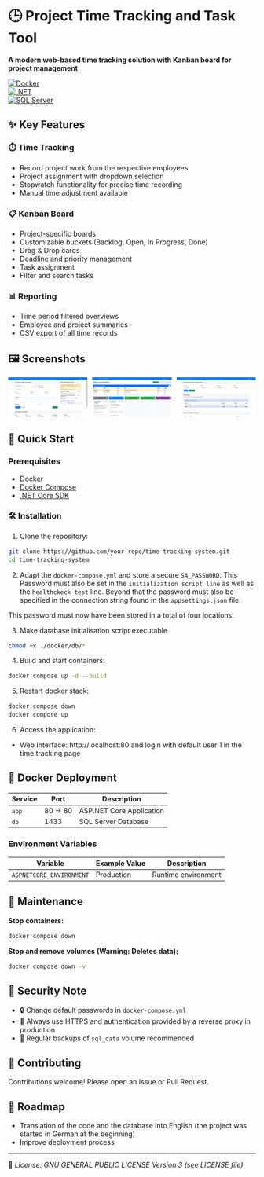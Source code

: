 # 🕒 Project Time Tracking and Task Tool  

**A modern web-based time tracking solution with Kanban board for project management**  

[![Docker](https://img.shields.io/badge/Docker-2CA5E0?style=for-the-badge&logo=docker&logoColor=white)](#)  
[![.NET](https://img.shields.io/badge/.NET-512BD4?style=for-the-badge&logo=dotnet&logoColor=white)](#)  
[![SQL Server](https://img.shields.io/badge/Microsoft_SQL_Server-CC2927?style=for-the-badge&logo=microsoft-sql-server&logoColor=white)](#)

## ✨ Key Features

### ⏱️ Time Tracking  
- Record project work from the respective employees 
- Project assignment with dropdown selection  
- Stopwatch functionality for precise time recording  
- Manual time adjustment available  

### 📋 Kanban Board  
- Project-specific boards  
- Customizable buckets (Backlog, Open, In Progress, Done)  
- Drag & Drop cards  
- Deadline and priority management 
- Task assignment 
- Filter and search tasks

### 📊 Reporting  
- Time period filtered overviews  
- Employee and project summaries  
- CSV export of all time records  

## 🖼️ Screenshots

<div style="display: flex; gap: 10px; justify-content: space-between;">
  <div style="flex: 1;">
    <img src="https://github.com/s1t5/ProjectTimeTrackingAndTaskTool/blob/main/Screenshots/2.png?raw=true" style="width:100%">
  </div>
  <div style="flex: 1;">
    <img src="https://github.com/s1t5/ProjectTimeTrackingAndTaskTool/blob/main/Screenshots/1.png?raw=true" style="width:100%">
  </div>
  <div style="flex: 1;">
    <img src="https://github.com/s1t5/ProjectTimeTrackingAndTaskTool/blob/main/Screenshots/3.png?raw=true" style="width:100%">
  </div>
</div>

## 🚀 Quick Start

### Prerequisites  
- [Docker](https://www.docker.com/products/docker-desktop)  
- [Docker Compose](https://docs.docker.com/compose/install/)  
- [.NET Core SDK](https://dotnet.microsoft.com/en-us/download/dotnet/8.0)

### 🛠️ Installation  

1. Clone the repository:  
```bash
git clone https://github.com/your-repo/time-tracking-system.git
cd time-tracking-system
```

2. Adapt the `docker-compose.yml` and store a secure `SA_PASSWORD`. This Password must also be set in the `initialization script line` as well as the `healthckeck test` line.  Beyond that the password must also be specified in the connection string found in the `appsettings.json` file. 

This password must now have been stored in a total of four locations.

3. Make database initialisation script executable
```bash
chmod +x ./docker/db/*
```

4. Build and start containers:  
```bash
docker compose up -d --build
```

5. Restart docker stack:  
```bash
docker compose down
docker compose up
```

6. Access the application:  
- Web Interface: http://localhost:80 and login with default user 1 in the time tracking page 


## 🐳 Docker Deployment  

| Service | Port | Description |  
|---------|------|-------------|  
| `app` | 80 → 80 | ASP.NET Core Application |  
| `db` | 1433 | SQL Server Database | 

### Environment Variables  

| Variable | Example Value | Description |  
|----------|--------------|-------------|  
| `ASPNETCORE_ENVIRONMENT` | Production | Runtime environment |  

## 🔄 Maintenance  

**Stop containers:**  
```bash 
docker compose down
```

**Stop and remove volumes (Warning: Deletes data):**  
```bash
docker compose down -v
```

## 🔐 Security Note  
- 🔒 Change default passwords in `docker-compose.yml`  
- 🔐 Always use HTTPS and authentication provided by a reverse proxy in production  
- 💾 Regular backups of `sql_data` volume recommended  

## 🤝 Contributing  
Contributions welcome! Please open an Issue or Pull Request.

## 🚀 **Roadmap**  
- Translation of the code and the database into English (the project was started in German at the beginning) 
- Improve deployment process

---

📄 *License: GNU GENERAL PUBLIC LICENSE Version 3 (see LICENSE file)*
